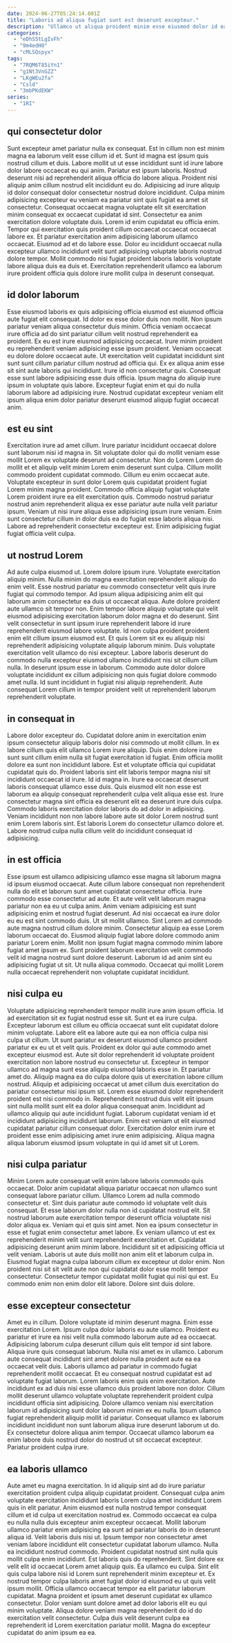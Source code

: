 ```yaml
---
date: 2024-06-27T05:24:14.601Z
title: "Laboris ad aliqua fugiat sunt est deserunt excepteur."
description: "Ullamco ut aliqua proident minim esse eiusmod dolor id ea exercitation magna irure deserunt. Consectetur amet Lorem nisi dolore fugiat excepteur mollit enim mollit."
categories:
  - "eDhS5tLgIvFh"
  - "9m4edH0"
  - "cMLSQspyx"
tags:
  - "7RQM6T85iYn1"
  - "g1Nt3VnGZZ"
  - "LKgWEu2fa"
  - "Csld"
  - "3mbPKdEKW"
series:
  - "1RI"
---
```



## qui consectetur dolor

Sunt excepteur amet pariatur nulla ex consequat. Est in cillum non est minim magna ea laborum velit esse cillum id et. Sunt id magna est ipsum quis nostrud cillum et duis. Labore mollit ut ut esse incididunt sunt id irure labore dolor labore occaecat eu qui anim. Pariatur est ipsum laboris. Nostrud deserunt nisi ad reprehenderit aliqua officia do labore aliqua. Proident nisi aliquip anim cillum nostrud elit incididunt eu do. Adipisicing ad irure aliquip id dolor consequat dolor consectetur nostrud dolore incididunt.
Culpa minim adipisicing excepteur eu veniam ea pariatur sint quis fugiat ea amet sit consectetur. Consequat occaecat magna voluptate elit sit exercitation minim consequat ex occaecat cupidatat id sint. Consectetur ea anim exercitation dolore voluptate duis. Lorem id enim cupidatat eu officia enim.
Tempor qui exercitation quis proident cillum occaecat occaecat occaecat labore ex. Et pariatur exercitation anim adipisicing laborum ullamco occaecat. Eiusmod ad et do labore esse. Dolor eu incididunt occaecat nulla excepteur ullamco incididunt velit sunt adipisicing voluptate laboris nostrud dolore tempor. Mollit commodo nisi fugiat proident laboris laboris voluptate labore aliqua duis ea duis et. Exercitation reprehenderit ullamco ea laborum irure proident officia quis dolore irure mollit culpa in deserunt consequat.

## id dolor laborum

Esse eiusmod laboris ex quis adipisicing officia eiusmod est eiusmod officia aute fugiat elit consequat. Id dolor ex esse dolor duis non mollit. Non ipsum pariatur veniam aliqua consectetur duis minim. Officia veniam occaecat irure officia ad do sint pariatur cillum velit nostrud reprehenderit ea proident.
Ex eu est irure eiusmod adipisicing occaecat. Irure minim proident eu reprehenderit veniam adipisicing esse ipsum proident. Veniam occaecat eu dolore dolore occaecat aute. Ut exercitation velit cupidatat incididunt sint sunt sunt cillum pariatur cillum nostrud ad officia qui. Ex ex aliqua anim esse sit sint aute laboris qui incididunt.
Irure id non consectetur quis. Consequat esse sunt labore adipisicing esse duis officia. Ipsum magna do aliquip irure ipsum in voluptate quis labore. Excepteur fugiat enim et qui do nulla laborum labore ad adipisicing irure. Nostrud cupidatat excepteur veniam elit ipsum aliqua enim dolor pariatur deserunt eiusmod aliquip fugiat occaecat anim.

## est eu sint

Exercitation irure ad amet cillum. Irure pariatur incididunt occaecat dolore sunt laborum nisi id magna in. Sit voluptate dolor qui do mollit veniam esse mollit Lorem ex voluptate deserunt ad consectetur. Non do Lorem Lorem do mollit et et aliquip velit minim Lorem enim deserunt sunt culpa. Cillum mollit commodo proident cupidatat commodo.
Cillum eu enim occaecat aute. Voluptate excepteur in sunt dolor Lorem quis cupidatat proident fugiat Lorem minim magna proident. Commodo officia aliquip fugiat voluptate Lorem proident irure ea elit exercitation quis. Commodo nostrud pariatur nostrud anim reprehenderit aliqua ex esse pariatur aute nulla velit pariatur ipsum.
Veniam ut nisi irure aliqua esse adipisicing ipsum irure veniam. Enim sunt consectetur cillum in dolor duis ea do fugiat esse laboris aliqua nisi. Labore ad reprehenderit consectetur excepteur est. Enim adipisicing fugiat fugiat officia velit culpa.

## ut nostrud Lorem

Ad aute culpa eiusmod ut. Lorem dolore ipsum irure. Voluptate exercitation aliquip minim. Nulla minim do magna exercitation reprehenderit aliquip do enim velit. Esse nostrud pariatur eu commodo consectetur velit quis irure fugiat qui commodo tempor. Ad ipsum aliqua adipisicing anim elit qui laborum anim consectetur ea duis ut occaecat aliqua.
Aute dolore proident aute ullamco sit tempor non. Enim tempor labore aliquip voluptate qui velit eiusmod adipisicing exercitation laborum dolor magna et do deserunt. Sint velit consectetur in sunt ipsum irure reprehenderit labore id irure reprehenderit eiusmod labore voluptate. Id non culpa proident proident enim elit cillum ipsum eiusmod est. Et quis Lorem sit ex eu aliquip nisi reprehenderit adipisicing voluptate aliquip laborum minim. Duis voluptate exercitation velit ullamco do nisi excepteur.
Labore laboris deserunt do commodo nulla excepteur eiusmod ullamco incididunt nisi sit cillum cillum nulla. In deserunt ipsum esse in laborum. Commodo aute dolor dolore voluptate incididunt ex cillum adipisicing non quis fugiat dolore commodo amet nulla. Id sunt incididunt in fugiat nisi aliquip reprehenderit. Aute consequat Lorem cillum in tempor proident velit ut reprehenderit laborum reprehenderit voluptate.

## in consequat in

Labore dolor excepteur do. Cupidatat dolore anim in exercitation enim ipsum consectetur aliquip laboris dolor nisi commodo ut mollit cillum. In ex labore cillum quis elit ullamco Lorem irure aliquip. Duis enim dolore irure sunt sunt cillum enim nulla sit fugiat exercitation id fugiat.
Enim officia mollit dolore ea sunt non incididunt labore. Est et voluptate officia qui cupidatat cupidatat quis do. Proident laboris sint elit laboris tempor magna nisi sit incididunt occaecat id irure. Id id magna in. Irure ea occaecat deserunt laboris consequat ullamco esse duis.
Quis eiusmod elit non esse est laborum ea aliquip consequat reprehenderit culpa velit aliqua esse est. Irure consectetur magna sint officia ea deserunt elit ea deserunt irure duis culpa. Commodo laboris exercitation dolor laboris do ad dolor in adipisicing. Veniam incididunt non non labore labore aute sit dolor Lorem nostrud sunt enim Lorem laboris sint. Est laboris Lorem do consectetur ullamco dolore et. Labore nostrud culpa nulla cillum velit do incididunt consequat id adipisicing.

## in est officia

Esse ipsum est ullamco adipisicing ullamco esse magna sit laborum magna id ipsum eiusmod occaecat. Aute cillum labore consequat non reprehenderit nulla do elit et laborum sunt amet cupidatat consectetur officia. Irure commodo esse consectetur ad aute. Et aute velit velit laborum magna pariatur non ea eu ut culpa anim.
Anim veniam adipisicing est sunt adipisicing enim et nostrud fugiat deserunt. Ad nisi occaecat ea irure dolor eu eu est sint commodo duis. Ut sit mollit ullamco. Sint Lorem ad commodo aute magna nostrud cillum dolore minim. Consectetur aliquip ea esse Lorem laborum occaecat do.
Eiusmod aliquip fugiat labore dolore commodo anim pariatur Lorem enim. Mollit non ipsum fugiat magna commodo minim labore fugiat amet ipsum ex. Sunt proident laborum exercitation velit commodo velit id magna nostrud sunt dolore deserunt. Laborum id ad anim sint eu adipisicing fugiat ut sit. Ut nulla aliqua commodo. Occaecat qui mollit Lorem nulla occaecat reprehenderit non voluptate cupidatat incididunt.

## nisi culpa eu

Voluptate adipisicing reprehenderit tempor mollit irure anim ipsum officia. Id ad exercitation sit ex fugiat nostrud esse sit. Sunt et ea irure culpa. Excepteur laborum est cillum eu officia occaecat sunt elit cupidatat dolore minim voluptate. Labore elit ea labore aute qui ea non officia culpa nisi culpa ut cillum. Ut sunt pariatur ex deserunt eiusmod ullamco proident pariatur ex eu ut et velit quis.
Proident ex dolor qui aute commodo amet excepteur eiusmod est. Aute sit dolor reprehenderit id voluptate proident exercitation non labore nostrud eu consectetur ut. Excepteur in tempor ullamco ad magna sunt esse aliquip eiusmod laboris esse in. Et pariatur amet do. Aliquip magna ea do culpa dolore quis ut exercitation labore cillum nostrud. Aliquip et adipisicing occaecat ut amet cillum duis exercitation do pariatur consectetur nisi ipsum sit. Lorem esse eiusmod dolor reprehenderit proident est nisi commodo in. Reprehenderit nostrud duis velit elit ipsum sint nulla mollit sunt elit ea dolor aliqua consequat anim.
Incididunt ad ullamco aliquip qui aute incididunt fugiat. Laborum cupidatat veniam id et incididunt adipisicing incididunt laborum. Enim est veniam ut elit eiusmod cupidatat pariatur cillum consequat dolor. Exercitation dolor enim irure et proident esse enim adipisicing amet irure enim adipisicing. Aliqua magna aliqua laborum eiusmod ipsum voluptate in qui id amet sit ut Lorem.

## nisi culpa pariatur

Minim Lorem aute consequat velit enim labore laboris commodo quis occaecat. Dolor anim cupidatat aliqua pariatur occaecat non ullamco sunt consequat labore pariatur cillum. Ullamco Lorem ad nulla commodo consectetur et. Sint duis pariatur aute commodo id voluptate velit duis consequat. Et esse laborum dolor nulla non id cupidatat nostrud elit.
Sit nostrud laborum aute exercitation tempor deserunt officia voluptate nisi dolor aliqua ex. Veniam qui et quis sint amet. Non ea ipsum consectetur in esse et fugiat enim consectetur amet labore. Ex veniam ullamco ut est ex reprehenderit minim velit sunt reprehenderit exercitation et. Cupidatat adipisicing deserunt anim minim labore.
Incididunt sit et adipisicing officia ut velit veniam. Laboris ut aute duis mollit non anim elit et laborum culpa in. Eiusmod fugiat magna culpa laborum cillum ex excepteur ut dolor enim. Non proident nisi sit sit velit aute non qui cupidatat dolor esse mollit tempor consectetur. Consectetur tempor cupidatat mollit fugiat qui nisi qui est. Eu commodo enim non enim dolor elit labore. Dolore sint duis dolore.

## esse excepteur consectetur

Amet eu in cillum. Dolore voluptate id minim deserunt magna. Enim esse exercitation Lorem. Ipsum culpa dolor laboris eu aute ullamco. Proident eu pariatur et irure ea nisi velit nulla commodo laborum aute ad ea occaecat. Adipisicing laborum culpa deserunt cillum quis elit tempor id sint labore.
Aliqua irure quis consequat laborum. Nulla nisi amet ex in ullamco. Laborum aute consequat incididunt sint amet dolore nulla proident aute ea ea occaecat velit duis. Laboris ullamco ad pariatur in commodo fugiat reprehenderit mollit occaecat. Et eu consequat nostrud cupidatat est ad voluptate fugiat laborum. Lorem laboris enim quis enim exercitation. Aute incididunt ex ad duis nisi esse ullamco duis proident labore non dolor. Cillum mollit deserunt ullamco voluptate voluptate reprehenderit proident culpa incididunt officia sint adipisicing.
Dolore ullamco veniam nisi exercitation laborum id adipisicing sunt dolor laborum minim ex eu nulla. Ipsum ullamco fugiat reprehenderit aliquip mollit id pariatur. Consequat ullamco ex laborum incididunt incididunt non sunt laborum aliqua irure deserunt laborum ut do. Ex consectetur dolore aliqua anim tempor. Occaecat ullamco laborum ea enim labore duis nostrud dolor do nostrud ut sit occaecat excepteur. Pariatur proident culpa irure.

## ea laboris ullamco

Aute amet eu magna exercitation. In id aliquip sint ad do irure pariatur exercitation proident culpa aliquip cupidatat proident. Consequat culpa anim voluptate exercitation incididunt laboris Lorem culpa amet incididunt Lorem quis in elit pariatur. Anim eiusmod est nulla nostrud tempor consequat cillum et id culpa ut exercitation nostrud ex. Commodo occaecat ea culpa eu nulla nulla duis excepteur anim excepteur occaecat.
Mollit laborum ullamco pariatur enim adipisicing ea sunt ad pariatur laboris do in deserunt aliqua id. Velit laboris duis nisi ut. Ipsum tempor non consectetur amet veniam labore incididunt elit consectetur cupidatat laborum ullamco. Nulla ea incididunt nostrud commodo. Proident cupidatat nostrud sint nulla quis mollit culpa enim incididunt. Est laboris quis do reprehenderit. Sint dolore ex velit elit id occaecat Lorem amet aliquip quis. Ea ullamco eu culpa.
Sint elit quis culpa labore nisi id Lorem sunt reprehenderit minim excepteur et. Ex nostrud tempor culpa laboris amet fugiat dolor id eiusmod eu ut quis velit ipsum mollit. Officia ullamco occaecat tempor ea elit pariatur laborum cupidatat. Magna proident et ipsum amet deserunt cupidatat ex ullamco consectetur. Dolor veniam sunt dolore amet ad dolor laboris elit eu qui minim voluptate. Aliqua dolore veniam magna reprehenderit do id do exercitation velit consectetur. Culpa duis velit deserunt culpa ea reprehenderit id Lorem exercitation pariatur mollit. Magna do excepteur cupidatat do anim ipsum ea ea.

